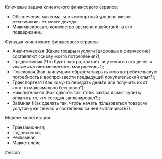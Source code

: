 
Ключевые задача клиентского финансового сервиса:
- Обеспечение максимально комфортный уровень жизни отталкиваясь от моего дохода;
- Минимизировать количество времени и действий на его поддержание.

Функции клиентского финансового сервиса:
- Аналитическая (Какие товары и услуги [цифровые и физические] составляют основу моего потребления?);
- Предиктивная (Что будет завтра,  хватает ли у меня на это денег и как можно оптимизировать мои расходы?);
- Поисковая (Как наилучшим образом закрыть мою потребительскую потребность и воспроизвести предыдущий покупательский опыт?);
- Транспортная (Как кому-то передать деньги или получить их от кого-то максимально бесшовно?);
- Накопительная (Как сделать так чтобы завтра я смог купить/оплатить то, что сегодня запланировал?);
- Заёмная (Как сделать так, чтобы начать пользоваться товаром/услугой уже сейчас и постепенно за неё выплачивать?).

Модели монетизации:
- Транзакионная;
- Подписочная;
- Рекламная;
- Маркетплейс.

#vision 